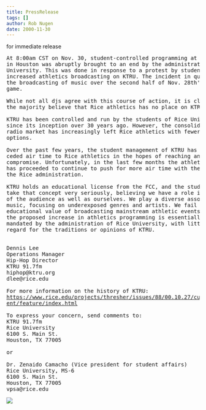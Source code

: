 ```yaml
---
title: PressRelease
tags: []
author: Rob Nugen
date: 2000-11-30
---
```


<p class=date>for immediate release

<pre>
At 8:00am CST on Nov. 30, student-controlled programming at KTRU 91.7fm
in Houston was abruptly brought to an end by the administration of Rice
University. This was done in response to a protest by student djs of
increased athletics broadcasting on KTRU. The incident in question was
the broadcasting of music over the second half of Nov. 28th's basketball
game.

While not all djs agree with this course of action, it is clear that
the majority believe that Rice athletics has no place on KTRU.

KTRU has been controlled and run by the students of Rice University
since its inception over 30 years ago. However, the consolidation of the
radio market has increasingly left Rice athletics with fewer broadcast
options.

Over the past few years, the student management of KTRU has grudgingly
ceded air time to Rice athletics in the hopes of reaching an acceptable
compromise. Unfortunately, in the last few months the athletics department
has proceeded to continue to push for more air time with the backing of
the Rice administration.

KTRU holds an educational license from the FCC, and the students of KTRU
take that concept very seriously, believing we have a role in the education
of the audience as well as ourselves. We play a diverse assortment of
music, focusing on underexposed genres and artists. We fail to see the
educational value of broadcasting mainstream athletic events. In addition,
the proposed increase in athletics programming is essentially being
mandated by the administration of Rice University, with little to no
regard for the traditions or opinions of KTRU.


Dennis Lee
Operations Manager
Hip-Hop Director
KTRU 91.7fm
hiphop@ktru.org
dlee@rice.edu

For more information on the history of KTRU:
<a
href="https://www.rice.edu/projects/thresher/issues/88/00.10.27/current/featu
re/index.html">https://www.rice.edu/projects/thresher/issues/88/00.10.27/curr
ent/feature/index.html</a>

To express your concern, send comments to:
KTRU 91.7fm
Rice University
6100 S. Main St.
Houston, TX 77005

or

Dr. Zenaido Camacho (Vice president for student affairs)
Rice University, MS-6
6100 S. Main St.
Houston, TX 77005
vpsa@rice.edu
</pre>

<p><img src="/images/rob/wL-ROB.gif">


